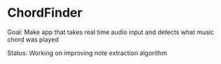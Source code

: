 # ChordFinder

Goal: Make app that takes real time audio input and detects what music chord was played

Status: Working on improving note extraction algorithm
